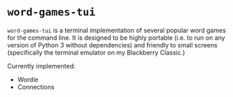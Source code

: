 # `word-games-tui`

`word-games-tui` is a terminal implementation of several popular word games for the command line. It is designed to be highly portable (i.e. to run on any version of Python 3 without dependencies) and friendly to small screens (specifically the terminal emulator on my Blackberry Classic.)

Currently implemented:
* Wordle
* Connections
